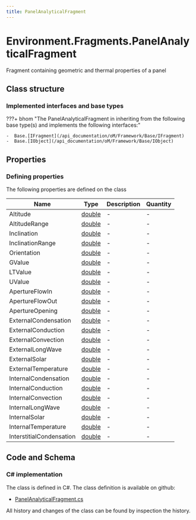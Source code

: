 ```yaml
---
title: PanelAnalyticalFragment
---
```


# Environment.Fragments.PanelAnalyticalFragment

Fragment containing geometric and thermal properties of a panel

## Class structure

### Implemented interfaces and base types

???+ bhom "The PanelAnalyticalFragment in inheriting from the following base type(s) and implements the following interfaces:"

    -  Base.[IFragment](/api_documentation/oM/Framework/Base/IFragment)
    -  Base.[IObject](/api_documentation/oM/Framework/Base/IObject)


## Properties



### Defining properties

The following properties are defined on the class

| Name             | Type             | Description      | Quantity         |
|------------------|------------------|------------------|------------------|
| Altitude | [double](https://learn.microsoft.com/en-us/dotnet/api/System.Double?view=netstandard-2.0) | - | - |
| AltitudeRange | [double](https://learn.microsoft.com/en-us/dotnet/api/System.Double?view=netstandard-2.0) | - | - |
| Inclination | [double](https://learn.microsoft.com/en-us/dotnet/api/System.Double?view=netstandard-2.0) | - | - |
| InclinationRange | [double](https://learn.microsoft.com/en-us/dotnet/api/System.Double?view=netstandard-2.0) | - | - |
| Orientation | [double](https://learn.microsoft.com/en-us/dotnet/api/System.Double?view=netstandard-2.0) | - | - |
| GValue | [double](https://learn.microsoft.com/en-us/dotnet/api/System.Double?view=netstandard-2.0) | - | - |
| LTValue | [double](https://learn.microsoft.com/en-us/dotnet/api/System.Double?view=netstandard-2.0) | - | - |
| UValue | [double](https://learn.microsoft.com/en-us/dotnet/api/System.Double?view=netstandard-2.0) | - | - |
| ApertureFlowIn | [double](https://learn.microsoft.com/en-us/dotnet/api/System.Double?view=netstandard-2.0) | - | - |
| ApertureFlowOut | [double](https://learn.microsoft.com/en-us/dotnet/api/System.Double?view=netstandard-2.0) | - | - |
| ApertureOpening | [double](https://learn.microsoft.com/en-us/dotnet/api/System.Double?view=netstandard-2.0) | - | - |
| ExternalCondensation | [double](https://learn.microsoft.com/en-us/dotnet/api/System.Double?view=netstandard-2.0) | - | - |
| ExternalConduction | [double](https://learn.microsoft.com/en-us/dotnet/api/System.Double?view=netstandard-2.0) | - | - |
| ExternalConvection | [double](https://learn.microsoft.com/en-us/dotnet/api/System.Double?view=netstandard-2.0) | - | - |
| ExternalLongWave | [double](https://learn.microsoft.com/en-us/dotnet/api/System.Double?view=netstandard-2.0) | - | - |
| ExternalSolar | [double](https://learn.microsoft.com/en-us/dotnet/api/System.Double?view=netstandard-2.0) | - | - |
| ExternalTemperature | [double](https://learn.microsoft.com/en-us/dotnet/api/System.Double?view=netstandard-2.0) | - | - |
| InternalCondensation | [double](https://learn.microsoft.com/en-us/dotnet/api/System.Double?view=netstandard-2.0) | - | - |
| InternalConduction | [double](https://learn.microsoft.com/en-us/dotnet/api/System.Double?view=netstandard-2.0) | - | - |
| InternalConvection | [double](https://learn.microsoft.com/en-us/dotnet/api/System.Double?view=netstandard-2.0) | - | - |
| InternalLongWave | [double](https://learn.microsoft.com/en-us/dotnet/api/System.Double?view=netstandard-2.0) | - | - |
| InternalSolar | [double](https://learn.microsoft.com/en-us/dotnet/api/System.Double?view=netstandard-2.0) | - | - |
| InternalTemperature | [double](https://learn.microsoft.com/en-us/dotnet/api/System.Double?view=netstandard-2.0) | - | - |
| InterstitialCondensation | [double](https://learn.microsoft.com/en-us/dotnet/api/System.Double?view=netstandard-2.0) | - | - |


## Code and Schema

### C# implementation

The class is defined in C#. The class definition is available on github:

- [PanelAnalyticalFragment.cs](https://github.com/BHoM/BHoM/blob/develop/Environment_oM/Fragments\PanelAnalyticalFragment.cs)

All history and changes of the class can be found by inspection the history.
